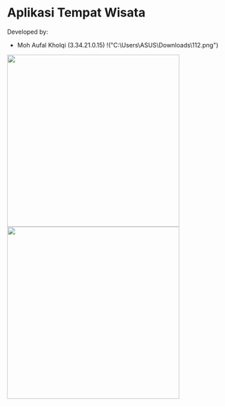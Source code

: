 # Aplikasi Tempat Wisata

Developed by:

- Moh Aufal Kholqi (3.34.21.0.15)
!("C:\Users\ASUS\Downloads\112.png")
<img src="https://user-images.githubusercontent.com/92832439/199500528-248441ab-210d-4f4a-911f-8922f29881ae.png" height="400">
<img src="https://user-images.githubusercontent.com/92832439/199500533-0851dde8-e9ae-46c5-ae8c-e0541f6aba8a.png" height="400">
